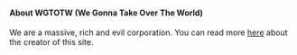 #### About WGTOTW (We Gonna Take Over The World)

We are a massive, rich and evil corporation. You can read more [here](about) about the creator of this site.
